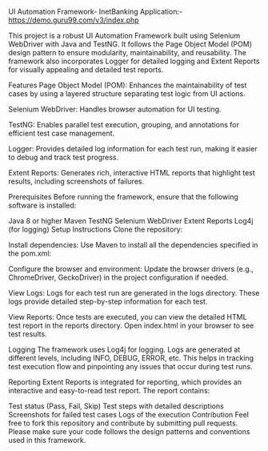 
UI Automation Framework- InetBanking Application:- https://demo.guru99.com/v3/index.php

This project is a robust UI Automation Framework built using Selenium WebDriver with Java and TestNG. It follows the Page Object Model (POM) design pattern to ensure modularity, maintainability, and reusability. The framework also incorporates Logger for detailed logging and Extent Reports for visually appealing and detailed test reports.

Features
Page Object Model (POM): Enhances the maintainability of test cases by using a layered structure separating test logic from UI actions.

Selenium WebDriver: Handles browser automation for UI testing.

TestNG: Enables parallel test execution, grouping, and annotations for efficient test case management.

Logger: Provides detailed log information for each test run, making it easier to debug and track test progress.

Extent Reports: Generates rich, interactive HTML reports that highlight test results, including screenshots of failures.

Prerequisites
Before running the framework, ensure that the following software is installed:

Java 8 or higher
Maven
TestNG
Selenium WebDriver
Extent Reports
Log4j (for logging)
Setup Instructions
Clone the repository:

Install dependencies:
Use Maven to install all the dependencies specified in the pom.xml:

Configure the browser and environment:
Update the browser drivers (e.g., ChromeDriver, GeckoDriver) in the project configuration if needed.

View Logs:
Logs for each test run are generated in the logs directory. These logs provide detailed step-by-step information for each test.

View Reports:
Once tests are executed, you can view the detailed HTML test report in the reports directory. Open index.html in your browser to see test results.

Logging
The framework uses Log4j for logging. Logs are generated at different levels, including INFO, DEBUG, ERROR, etc. This helps in tracking test execution flow and pinpointing any issues that occur during test runs.

Reporting
Extent Reports is integrated for reporting, which provides an interactive and easy-to-read test report. The report contains:

Test status (Pass, Fail, Skip)
Test steps with detailed descriptions
Screenshots for failed test cases
Logs of the execution
Contribution
Feel free to fork this repository and contribute by submitting pull requests. Please make sure your code follows the design patterns and conventions used in this framework.
